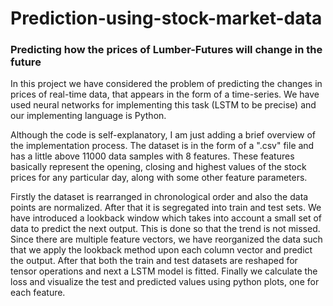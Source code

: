 # Prediction-using-stock-market-data
### Predicting how the prices of Lumber-Futures will change in the future

In this project we have considered the problem of predicting the changes in prices of real-time data, that appears in the form of a time-series. We have used neural networks for implementing this task (LSTM to be precise) and our implementing language is Python.

Although the code is self-explanatory, I am just adding a brief overview of the implementation process.
The dataset is in the form of a ".csv" file and has a little above 11000 data samples with 8 features. These features basically represent the opening, closing and highest values of the stock prices for any particular day, along with some other feature parameters. 

Firstly the dataset is rearranged in chronological order and also the data points are normalized. After that it is segregated into train and test sets. We have introduced a lookback window which takes into account a small set of data to predict the next output. This is done so that the trend is not missed. Since there are multiple feature vectors, we have reorganized the data such that we apply the lookback method upon each column vector and predict the output. After that both the train and test datasets are reshaped for tensor operations and next a LSTM model is fitted. Finally we calculate the loss and visualize the test and predicted values using python plots, one for each feature.

